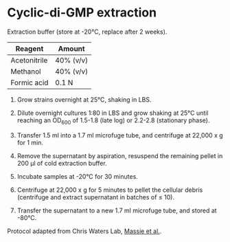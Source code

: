 # Cyclic-di-GMP extraction

Extraction buffer (store at -20°C, replace after 2 weeks).

Reagent      | Amount
------------ | --------------
Acetonitrile | 40% (v/v)
Methanol     | 40% (v/v)
Formic acid  | 0.1 N

1. Grow strains overnight at 25°C, shaking in LBS.

1. Dilute overnight cultures 1:80 in LBS and grow shaking at 25°C until reaching an OD<sub>600</sub> of 1.5-1.8 (late log) or 2.2-2.8 (stationary phase).

1. Transfer 1.5 ml into a 1.7 ml microfuge tube, and centrifuge at 22,000 x g for 1 min.

1. Remove the supernatant by aspiration, resuspend the remaining pellet in 200 μl of cold extraction buffer.

1. Incubate samples at -20°C for 30 minutes.

1. Centrifuge at 22,000 x g for 5 minutes to pellet the cellular debris (centrifuge and extract supernatant in batches of ≤ 10).

1. Transfer the supernatant to a new 1.7 ml microfuge tube, and stored at -80°C.

Protocol adapted from Chris Waters Lab, [Massie et al.](https://www.ncbi.nlm.nih.gov/pubmed/22802636).
